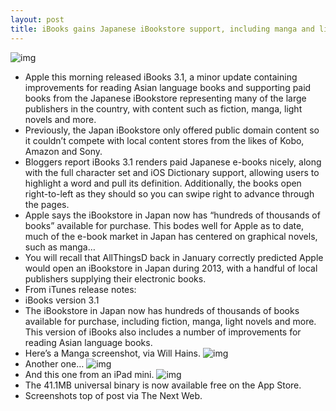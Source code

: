 ```yaml
---
layout: post
title: iBooks gains Japanese iBookstore support, including manga and light novels
---
```

![img](http://media.idownloadblog.com/wp-content/uploads/2013/03/iBookstore-Japan-The-Next-Web-001.jpg)
* Apple this morning released iBooks 3.1, a minor update containing improvements for reading Asian language books and supporting paid books from the Japanese iBookstore representing many of the large publishers in the country, with content such as fiction, manga, light novels and more.
* Previously, the Japan iBookstore only offered public domain content so it couldn’t compete with local content stores from the likes of Kobo, Amazon and Sony.
* Bloggers report iBooks 3.1 renders paid Japanese e-books nicely, along with the full character set and iOS Dictionary support, allowing users to highlight a word and pull its definition. Additionally, the books open right-to-left as they should so you can swipe right to advance through the pages.
* Apple says the iBookstore in Japan now has “hundreds of thousands of books” available for purchase. This bodes well for Apple as to date, much of the e-book market in Japan has centered on graphical novels, such as manga…
* You will recall that AllThingsD back in January correctly predicted Apple would open an iBookstore in Japan during 2013, with a handful of local publishers supplying their electronic books.
* From iTunes release notes:
* iBooks version 3.1
* The iBookstore in Japan now has hundreds of thousands of books available for purchase, including fiction, manga, light novels and more. This version of iBooks also includes a number of improvements for reading Asian language books.
* Here’s a Manga screenshot, via Will Hains.
![img](http://media.idownloadblog.com/wp-content/uploads/2013/03/iBooks-3.1-Manga-screenshot.jpg)
* Another one…
![img](http://media.idownloadblog.com/wp-content/uploads/2013/03/iBooks-3.1-Japan-screenshot.jpg)
* And this one from an iPad mini.
![img](http://media.idownloadblog.com/wp-content/uploads/2013/03/iBooks-3.1-Manga-screenshot-002.jpg)
* The 41.1MB universal binary is now available free on the App Store.
* Screenshots top of post via The Next Web.

